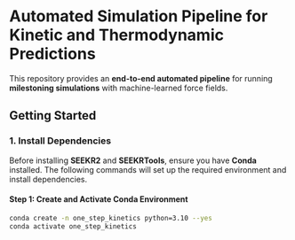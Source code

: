 # Automated Simulation Pipeline for Kinetic and Thermodynamic Predictions

This repository provides an **end-to-end automated pipeline** for running **milestoning simulations** with machine-learned force fields.

## **Getting Started**

### **1. Install Dependencies**

Before installing **SEEKR2** and **SEEKRTools**, ensure you have **Conda** installed. The following commands will set up the required environment and install dependencies.

#### **Step 1: Create and Activate Conda Environment**
```sh
conda create -n one_step_kinetics python=3.10 --yes
conda activate one_step_kinetics


